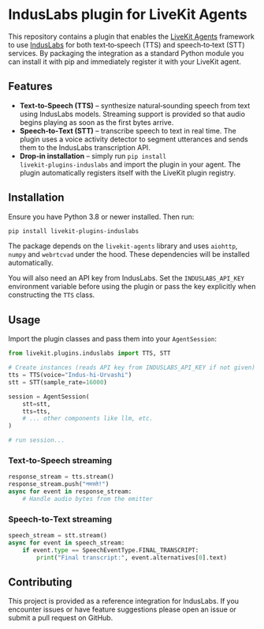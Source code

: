 # IndusLabs plugin for LiveKit Agents

This repository contains a plugin that enables the
[LiveKit Agents](https://docs.livekit.io/agents/) framework to use
[IndusLabs](https://induslabs.io/) for both text‑to‑speech (TTS) and
speech‑to‑text (STT) services.  By packaging the integration as a
standard Python module you can install it with pip and immediately
register it with your LiveKit agent.

## Features

* **Text‑to‑Speech (TTS)** – synthesize natural‑sounding speech from
  text using IndusLabs models.  Streaming support is provided so that
  audio begins playing as soon as the first bytes arrive.
* **Speech‑to‑Text (STT)** – transcribe speech to text in real time.
  The plugin uses a voice activity detector to segment utterances and
  sends them to the IndusLabs transcription API.
* **Drop‑in installation** – simply run `pip install
  livekit‑plugins‑induslabs` and import the plugin in your agent.  The
  plugin automatically registers itself with the LiveKit plugin
  registry.

## Installation

Ensure you have Python 3.8 or newer installed.  Then run:

```bash
pip install livekit-plugins-induslabs
```

The package depends on the `livekit-agents` library and uses
`aiohttp`, `numpy` and `webrtcvad` under the hood.  These
dependencies will be installed automatically.

You will also need an API key from IndusLabs.  Set the
`INDUSLABS_API_KEY` environment variable before using the plugin or
pass the key explicitly when constructing the `TTS` class.

## Usage

Import the plugin classes and pass them into your `AgentSession`:

```python
from livekit.plugins.induslabs import TTS, STT

# Create instances (reads API key from INDUSLABS_API_KEY if not given)
tts = TTS(voice="Indus-hi-Urvashi")
stt = STT(sample_rate=16000)

session = AgentSession(
    stt=stt,
    tts=tts,
    # ... other components like llm, etc.
)

# run session...
```

### Text‑to‑Speech streaming

```python
response_stream = tts.stream()
response_stream.push("नमस्ते!")
async for event in response_stream:
    # Handle audio bytes from the emitter
```

### Speech‑to‑Text streaming

```python
speech_stream = stt.stream()
async for event in speech_stream:
    if event.type == SpeechEventType.FINAL_TRANSCRIPT:
        print("Final transcript:", event.alternatives[0].text)
```

## Contributing

This project is provided as a reference integration for IndusLabs.  If
you encounter issues or have feature suggestions please open an issue
or submit a pull request on GitHub.